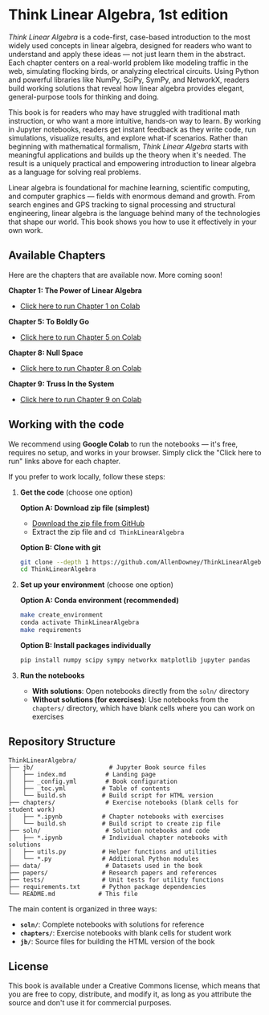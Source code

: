 # Think Linear Algebra, 1st edition

*Think Linear Algebra* is a code-first, case-based introduction to the most widely used concepts in linear algebra, designed for readers who want to understand and apply these ideas — not just learn them in the abstract. Each chapter centers on a real-world problem like modeling traffic in the web, simulating flocking birds, or analyzing electrical circuits. Using Python and powerful libraries like NumPy, SciPy, SymPy, and NetworkX, readers build working solutions that reveal how linear algebra provides elegant, general-purpose tools for thinking and doing.

This book is for readers who may have struggled with traditional math instruction, or who want a more intuitive, hands-on way to learn. By working in Jupyter notebooks, readers get instant feedback as they write code, run simulations, visualize results, and explore what-if scenarios. Rather than beginning with mathematical formalism, *Think Linear Algebra* starts with meaningful applications and builds up the theory when it's needed. The result is a uniquely practical and empowering introduction to linear algebra as a language for solving real problems.

Linear algebra is foundational for machine learning, scientific computing, and computer graphics — fields with enormous demand and growth. From search engines and GPS tracking to signal processing and structural engineering, linear algebra is the language behind many of the technologies that shape our world. This book shows you how to use it effectively in your own work.


## Available Chapters

Here are the chapters that are available now. More coming soon!

**Chapter 1: The Power of Linear Algebra**

* [Click here to run Chapter 1 on Colab](https://colab.research.google.com/github/AllenDowney/ThinkLinearAlgebra/blob/main/chapters/eigenvector.ipynb)

**Chapter 5: To Boldly Go**

* [Click here to run Chapter 5 on Colab](https://colab.research.google.com/github/AllenDowney/ThinkLinearAlgebra/blob/main/chapters/affine.ipynb)

**Chapter 8: Null Space**

* [Click here to run Chapter 8 on Colab](https://colab.research.google.com/github/AllenDowney/ThinkLinearAlgebra/blob/main/chapters/nullspace.ipynb)

**Chapter 9: Truss In the System**

* [Click here to run Chapter 9 on Colab](https://colab.research.google.com/github/AllenDowney/ThinkLinearAlgebra/blob/main/chapters/truss.ipynb)


## Working with the code

We recommend using **Google Colab** to run the notebooks — it's free, requires no setup, and works in your browser. Simply click the "Click here to run" links above for each chapter.

If you prefer to work locally, follow these steps:

1. **Get the code** (choose one option)
   
   **Option A: Download zip file (simplest)**
   - [Download the zip file from GitHub](https://github.com/AllenDowney/ThinkLinearAlgebra/archive/refs/heads/main.zip)
   - Extract the zip file and `cd ThinkLinearAlgebra`
   
   **Option B: Clone with git**
   ```bash
   git clone --depth 1 https://github.com/AllenDowney/ThinkLinearAlgebra.git
   cd ThinkLinearAlgebra
   ```

2. **Set up your environment** (choose one option)
   
   **Option A: Conda environment (recommended)**
   ```bash
   make create_environment
   conda activate ThinkLinearAlgebra
   make requirements
   ```
   
   **Option B: Install packages individually**
   ```bash
   pip install numpy scipy sympy networkx matplotlib jupyter pandas
   ```

3. **Run the notebooks**

   - **With solutions**: Open notebooks directly from the `soln/` directory
   - **Without solutions (for exercises)**: Use notebooks from the `chapters/` directory, which have blank cells where you can work on exercises
   

## Repository Structure

```
ThinkLinearAlgebra/
├── jb/                     # Jupyter Book source files
│   ├── index.md           # Landing page
│   ├── _config.yml        # Book configuration
│   ├── _toc.yml          # Table of contents
│   └── build.sh          # Build script for HTML version
├── chapters/              # Exercise notebooks (blank cells for student work)
│   ├── *.ipynb           # Chapter notebooks with exercises
│   └── build.sh          # Build script to create zip file
├── soln/                  # Solution notebooks and code
│   ├── *.ipynb           # Individual chapter notebooks with solutions
│   ├── utils.py          # Helper functions and utilities
│   └── *.py              # Additional Python modules
├── data/                  # Datasets used in the book
├── papers/               # Research papers and references
├── tests/                # Unit tests for utility functions
├── requirements.txt      # Python package dependencies
└── README.md            # This file
```

The main content is organized in three ways:
- **`soln/`**: Complete notebooks with solutions for reference
- **`chapters/`**: Exercise notebooks with blank cells for student work
- **`jb/`**: Source files for building the HTML version of the book


## License

This book is available under a Creative Commons license, which means that you are free to copy, distribute, and modify it, as long as you attribute the source and don't use it for commercial purposes.
